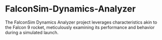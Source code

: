 # FalconSim-Dynamics-Analyzer
The FalconSim Dynamics Analyzer project leverages characteristics akin to the Falcon 9 rocket, meticulously examining its performance and behavior during a simulated launch.

